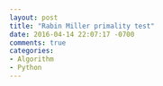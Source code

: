```yaml
---
layout: post
title: "Rabin Miller primality test"
date: 2016-04-14 22:07:17 -0700
comments: true
categories: 
- Algorithm
- Python
---
```



